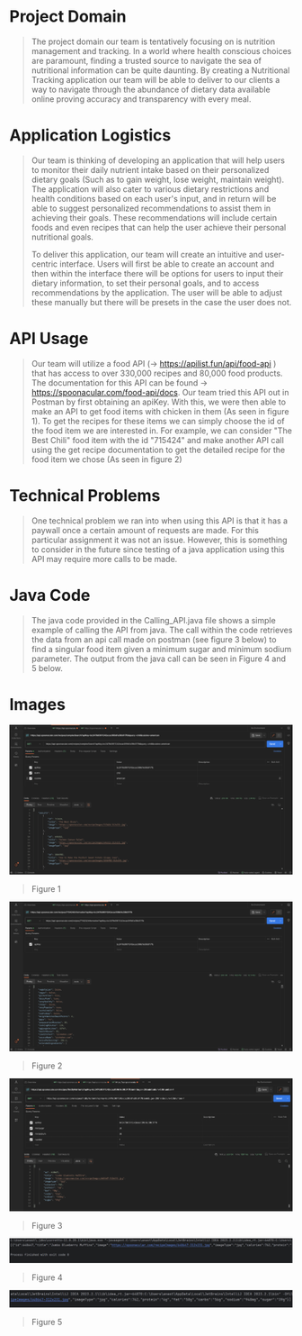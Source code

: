 # Project Domain

> The project domain our team is tentatively focusing on is nutrition
> management and tracking. In a world where health conscious choices are
> paramount, finding a trusted source to navigate the sea of nutritional
> information can be quite daunting. By creating a Nutritional Tracking
> application our team will be able to deliver to our clients a way to
> navigate through the abundance of dietary data available online
> proving accuracy and transparency with every meal.

# Application Logistics

> Our team is thinking of developing an application that will help users
> to monitor their daily nutrient intake based on their personalized
> dietary goals (Such as to gain weight, lose weight, maintain weight).
> The application will also cater to various dietary restrictions and
> health conditions based on each user's input, and in return will be
> able to suggest personalized recommendations to assist them in
> achieving their goals. These recommendations will include certain
> foods and even recipes that can help the user achieve their personal
> nutritional goals.
>
> To deliver this application, our team will create an intuitive and
> user-centric interface. Users will first be able to create an account
> and then within the interface there will be options for users to input
> their dietary information, to set their personal goals, and to access
> recommendations by the application. The user will be able to adjust
> these manually but there will be presets in the case the user does
> not.

# API Usage

> Our team will utilize a food API (→ https://apilist.fun/api/food-api )
> that has access to over 330,000 recipes and 80,000 food products. The
> documentation for this API can be found →
> https://spoonacular.com/food-api/docs. Our team tried this API out in
> Postman by first obtaining an apiKey. With this, we were then able to
> make an API to get food items with chicken in them (As seen in figure
> 1). To get the recipes for these items we can simply choose the id of
> the food item we are interested in. For example, we can consider "The
> Best Chili" food item with the id "715424" and make another API call
> using the get recipe documentation to get the detailed recipe for the
> food item we chose (As seen in figure 2)

# Technical Problems

> One technical problem we ran into when using this API is that it has a
> paywall once a certain amount of requests are made. For this
> particular assignment it was not an issue. However, this is something
> to consider in the future since testing of a java application using
> this API may require more calls to be made.

# Java Code

> The java code provided in the Calling_API.java file shows a simple
> example of calling the API from java. The call within the code
> retrieves the data from an api call made on postman (see figure 3 below) to find a singular food item given a minimum sugar
> and minimum sodium parameter. The output from the java call can be seen in Figure 4 and 5 below.

# Images
![Figure 1](Figure1.png)
> Figure 1

![Figure 2](Figure2.png)
> Figure 2

![Figure 3](Figure3.png)
> Figure 3

![Figure 3](Figure4.png)
> Figure 4

![Figure 3](Figure5.png)
> Figure 5

